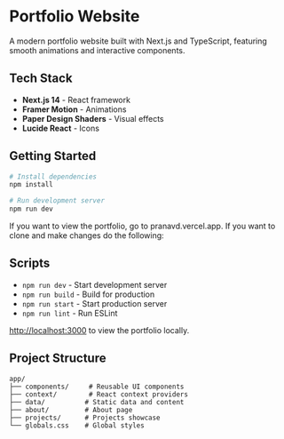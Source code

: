 # Portfolio Website

A modern portfolio website built with Next.js and TypeScript, featuring smooth animations and interactive components.

## Tech Stack

- **Next.js 14** - React framework
- **Framer Motion** - Animations
- **Paper Design Shaders** - Visual effects
- **Lucide React** - Icons

## Getting Started

```bash
# Install dependencies
npm install

# Run development server
npm run dev
```
If you want to view the portfolio, go to pranavd.vercel.app.
If you want to clone and make changes do the following:

## Scripts

- `npm run dev` - Start development server
- `npm run build` - Build for production
- `npm run start` - Start production server
- `npm run lint` - Run ESLint

 [http://localhost:3000](http://localhost:3000) to view the portfolio locally.
## Project Structure

```
app/
├── components/     # Reusable UI components
├── context/        # React context providers
├── data/          # Static data and content
├── about/         # About page
├── projects/      # Projects showcase
└── globals.css    # Global styles
```
